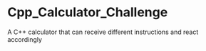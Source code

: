 # Cpp_Calculator_Challenge
A C++ calculator that can receive different instructions and react accordingly
